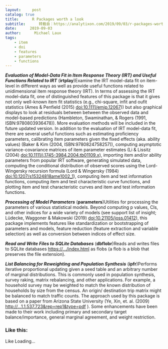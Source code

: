 ```yaml
---
layout:     post
catalog: true
title:      R Packages worth a look
subtitle:      转载自：https://analytixon.com/2019/09/03/r-packages-worth-a-look-1623/
date:      2019-09-03
author:      Michael Laux
tags:
    - item
    - doi
    - features
    - parameters
    - functions
---
```


***Evaluation of Model-Data Fit in Item Response Theory (IRT) and Useful Functions Related to IRT*** (**irtplay**)Examine the IRT model-data fit on item-level in different ways as well as provide useful functions related to unidimensional item response theory (IRT). In terms of assessing the IRT model-data fit, one of distinguished features of this package is that it gives not only well-known item fit statistics (e.g., chi-square, infit and oufit statistics (Ames & Penfield (2015) <doi:10.1111/emip.12067>)) but also graphical displays to look at residuals between between the observed data and model-based predictions (Hambleton, Swaminathan, & Rogers (1991, ISBN:9780803936478)). More evaluation methods will be included in the future updated version. In addition to the evaluation of IRT model-data fit, there are several useful functions such as estimating proficiency parameters, calibrating item parameters given the fixed effects (aka. ability values) (Baker & Kim (2004, ISBN:9780824758257)), computing asymptotic variance-covariance matrices of item parameter estimates (Li & Lissitz (2004) <doi:10.1111/j.1745-3984.2004.tb01109.x>), importing item and/or ability parameters from popular IRT software, generating simulated data, computing the conditional distribution of observed scores using the Lord-Wingersky recursion formula (Lord & Wingersky (1984) <doi:10.1207/s15324818ame1002_1>), computing item and test information functions, computing item and test characteristic curve functions, and plotting item and test characteristic curves and item and test information functions.

***Processing of Model Parameters*** (**parameters**)Utilities for processing the parameters of various statistical models. Beyond computing p values, CIs, and other indices for a wide variety of models (see support list of insight; Lüdecke, Waggoner & Makowski (2019) <doi:10.21105/joss.01412>), this package implements features like standardization or bootstrapping of parameters and models, feature reduction (feature extraction and variable selection) as well as conversion between indices of effect size.

***Read and Write Files to SQLite Databases*** (**dbflobr**)Reads and writes files to SQLite databases <https://…/index.html> as flobs (a flob is a blob that preserves the file extension).

***List Balancing for Reweighting and Population Synthesis*** (**ipfr**)Performs iterative proportional updating given a seed table and an arbitrary number of marginal distributions. This is commonly used in population synthesis, survey raking, matrix rebalancing, and other applications. For example, a household survey may be weighted to match the known distribution of households by size from the census. An origin/ destination trip matrix might be balanced to match traffic counts. The approach used by this package is based on a paper from Arizona State University (Ye, Xin, et. al. (2009) <http://…1.1.537.723&rep=rep1&type=pdf> ). Some enhancements have been made to their work including primary and secondary target balance/importance, general marginal agreement, and weight restriction.

### Like this:

Like Loading...
